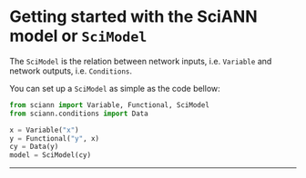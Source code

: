 # Getting started with the SciANN model or `SciModel`

The `SciModel` is the relation between network inputs, i.e. `Variable` and network outputs, i.e. `Conditions`. 

You can set up a `SciModel` as simple as the code bellow:

```python
from sciann import Variable, Functional, SciModel
from sciann.conditions import Data

x = Variable("x")
y = Functional("y", x)
cy = Data(y)
model = SciModel(cy)
```


----